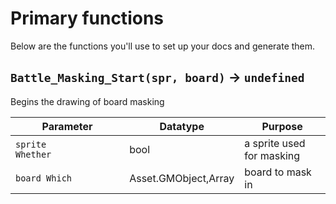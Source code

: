 # Primary functions
Below are the functions you'll use to set up your docs and generate them.

## `Battle_Masking_Start(spr, board)` → `undefined`
Begins the drawing of board masking

| Parameter | Datatype  | Purpose |
|-----------|-----------|---------|
|`sprite					Whether` |bool |a sprite used for masking |
|`board	Which` |Asset.GMObject,Array |board to mask in |




















